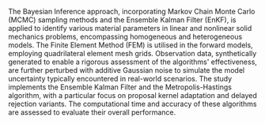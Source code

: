 The Bayesian Inference approach, incorporating Markov Chain Monte Carlo (MCMC) sampling methods and the Ensemble Kalman Filter (EnKF), is applied to identify various material parameters in linear and nonlinear solid mechanics problems, encompassing homogeneous and heterogeneous models. The Finite Element Method (FEM) is utilised in the forward models, employing quadrilateral element mesh grids. Observation data, synthetically generated to enable a rigorous assessment of the algorithms' effectiveness, are further perturbed with additive Gaussian noise to simulate the model uncertainty typically encountered in real-world scenarios. The study implements the Ensemble Kalman Filter and the Metropolis-Hastings algorithm, with a particular focus on proposal kernel adaptation and delayed rejection variants. The computational time and accuracy of these algorithms are assessed to evaluate their overall performance.
